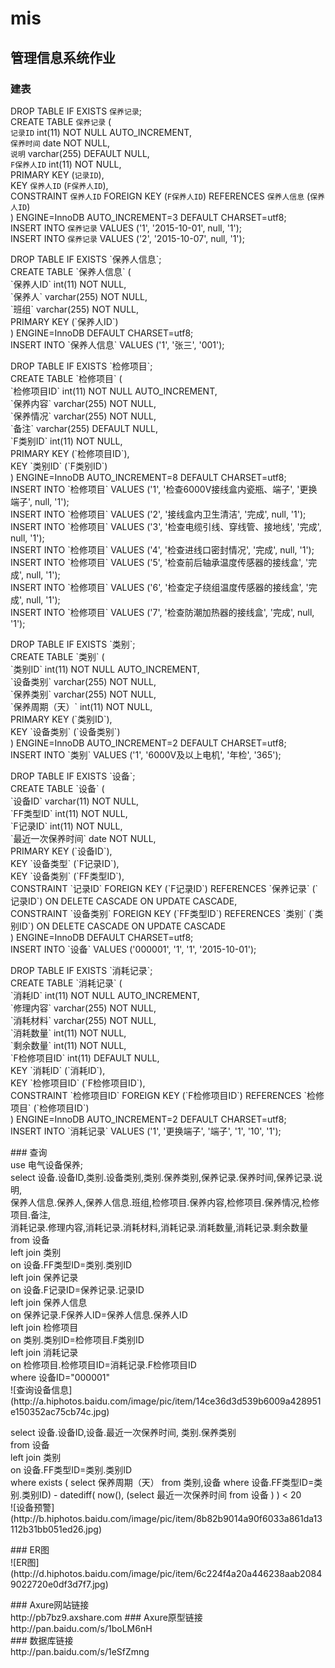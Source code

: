 # mis
## 管理信息系统作业</br>
### 建表</br>
DROP TABLE IF EXISTS `保养记录`;</br>
CREATE TABLE `保养记录` (</br>
  `记录ID` int(11) NOT NULL AUTO_INCREMENT,</br>
  `保养时间` date NOT NULL,</br>
  `说明` varchar(255) DEFAULT NULL,</br>
  `F保养人ID` int(11) NOT NULL,</br>
  PRIMARY KEY (`记录ID`),</br>
  KEY `保养人ID` (`F保养人ID`),</br>
  CONSTRAINT `保养人ID` FOREIGN KEY (`F保养人ID`) REFERENCES `保养人信息` (`保养人ID`)</br>
) ENGINE=InnoDB AUTO_INCREMENT=3 DEFAULT CHARSET=utf8;</br>
INSERT INTO `保养记录` VALUES ('1', '2015-10-01', null, '1');</br>
INSERT INTO `保养记录` VALUES ('2', '2015-10-07', null, '1');</br>
<p></p>
DROP TABLE IF EXISTS `保养人信息`;</br>
CREATE TABLE `保养人信息` (</br>
  `保养人ID` int(11) NOT NULL,</br>
  `保养人` varchar(255) NOT NULL,</br>
  `班组` varchar(255) NOT NULL,</br>
  PRIMARY KEY (`保养人ID`)</br>
) ENGINE=InnoDB DEFAULT CHARSET=utf8;</br>
INSERT INTO `保养人信息` VALUES ('1', '张三', '001');</br>
<p></p>
DROP TABLE IF EXISTS `检修项目`;</br>
CREATE TABLE `检修项目` (</br>
  `检修项目ID` int(11) NOT NULL AUTO_INCREMENT,</br>
  `保养内容` varchar(255) NOT NULL,</br>
  `保养情况` varchar(255) NOT NULL,</br>
  `备注` varchar(255) DEFAULT NULL,</br>
  `F类别ID` int(11) NOT NULL,</br>
  PRIMARY KEY (`检修项目ID`),</br>
  KEY `类别ID` (`F类别ID`)</br>
) ENGINE=InnoDB AUTO_INCREMENT=8 DEFAULT CHARSET=utf8;</br>
INSERT INTO `检修项目` VALUES ('1', '检查6000V接线盒内瓷瓶、端子', '更换端子', null, '1');</br>
INSERT INTO `检修项目` VALUES ('2', '接线盒内卫生清洁', '完成', null, '1');</br>
INSERT INTO `检修项目` VALUES ('3', '检查电缆引线、穿线管、接地线', '完成', null, '1');</br>
INSERT INTO `检修项目` VALUES ('4', '检查进线口密封情况', '完成', null, '1');</br>
INSERT INTO `检修项目` VALUES ('5', '检查前后轴承温度传感器的接线盒', '完成', null, '1');</br>
INSERT INTO `检修项目` VALUES ('6', '检查定子绕组温度传感器的接线盒', '完成', null, '1');</br>
INSERT INTO `检修项目` VALUES ('7', '检查防潮加热器的接线盒', '完成', null, '1');</br>
<p></p>
DROP TABLE IF EXISTS `类别`;</br>
CREATE TABLE `类别` (</br>
  `类别ID` int(11) NOT NULL AUTO_INCREMENT,</br>
  `设备类别` varchar(255) NOT NULL,</br>
  `保养类别` varchar(255) NOT NULL,</br>
  `保养周期（天）` int(11) NOT NULL,</br>
  PRIMARY KEY (`类别ID`),</br>
  KEY `设备类别` (`设备类别`)</br>
) ENGINE=InnoDB AUTO_INCREMENT=2 DEFAULT CHARSET=utf8;</br>
INSERT INTO `类别` VALUES ('1', '6000V及以上电机', '年检', '365');</br>
<p></p>
DROP TABLE IF EXISTS `设备`;</br>
CREATE TABLE `设备` (</br>
  `设备ID` varchar(11) NOT NULL,</br>
  `FF类型ID` int(11) NOT NULL,</br>
  `F记录ID` int(11) NOT NULL,</br>
  `最近一次保养时间` date NOT NULL,</br>
  PRIMARY KEY (`设备ID`),</br>
  KEY `设备类型` (`F记录ID`),</br>
  KEY `设备类别` (`FF类型ID`),</br>
  CONSTRAINT `记录ID` FOREIGN KEY (`F记录ID`) REFERENCES `保养记录` (`记录ID`) ON DELETE CASCADE ON UPDATE CASCADE,</br>
  CONSTRAINT `设备类别` FOREIGN KEY (`FF类型ID`) REFERENCES `类别` (`类别ID`) ON DELETE CASCADE ON UPDATE CASCADE</br>
) ENGINE=InnoDB DEFAULT CHARSET=utf8;</br>
INSERT INTO `设备` VALUES ('000001', '1', '1', '2015-10-01');</br>
<p></p>
DROP TABLE IF EXISTS `消耗记录`;</br>
CREATE TABLE `消耗记录` (</br>
  `消耗ID` int(11) NOT NULL AUTO_INCREMENT,</br>
  `修理内容` varchar(255) NOT NULL,</br>
  `消耗材料` varchar(255) NOT NULL,</br>
  `消耗数量` int(11) NOT NULL,</br>
  `剩余数量` int(11) NOT NULL,</br>
  `F检修项目ID` int(11) DEFAULT NULL,</br>
  KEY `消耗ID` (`消耗ID`),</br>
  KEY `检修项目ID` (`F检修项目ID`),</br>
  CONSTRAINT `检修项目ID` FOREIGN KEY (`F检修项目ID`) REFERENCES `检修项目` (`检修项目ID`)</br>
) ENGINE=InnoDB AUTO_INCREMENT=2 DEFAULT CHARSET=utf8;</br>
INSERT INTO `消耗记录` VALUES ('1', '更换端子', '端子', '1', '10', '1');</br>
<p></p>
### 查询</br>
use 电气设备保养;</br>
select 设备.设备ID,类别.设备类别,类别.保养类别,保养记录.保养时间,保养记录.说明,</br>
保养人信息.保养人,保养人信息.班组,检修项目.保养内容,检修项目.保养情况,检修项目.备注,</br>
消耗记录.修理内容,消耗记录.消耗材料,消耗记录.消耗数量,消耗记录.剩余数量</br>
from 设备</br>
left join 类别</br>
on 设备.FF类型ID=类别.类别ID</br>
left join 保养记录</br>
on 设备.F记录ID=保养记录.记录ID</br>
left join 保养人信息</br>
on 保养记录.F保养人ID=保养人信息.保养人ID</br>
left join 检修项目</br>
on 类别.类别ID=检修项目.F类别ID</br>
left join 消耗记录</br>
on 检修项目.检修项目ID=消耗记录.F检修项目ID</br>
where 设备ID="000001"</br>
![查询设备信息](http://a.hiphotos.baidu.com/image/pic/item/14ce36d3d539b6009a428951e150352ac75cb74c.jpg)
<p></p>
select 设备.设备ID,设备.最近一次保养时间, 类别.保养类别</br>
from 设备</br>
left join 类别</br>
on 设备.FF类型ID=类别.类别ID</br>
where exists ( select 保养周期（天） from 类别,设备 where 设备.FF类型ID=类别.类别ID) - datediff( now(), (select 最近一次保养时间 from 设备 ) ) < 20</br>
![设备预警](http://b.hiphotos.baidu.com/image/pic/item/8b82b9014a90f6033a861da13112b31bb051ed26.jpg)
<p></p>
### ER图</br>
![ER图](http://d.hiphotos.baidu.com/image/pic/item/6c224f4a20a446238aab20849022720e0df3d7f7.jpg)
<p></p>
### Axure网站链接</br>
http://pb7bz9.axshare.com
### Axure原型链接</br>
http://pan.baidu.com/s/1boLM6nH</br>
### 数据库链接</br>
http://pan.baidu.com/s/1eSfZmng</br>
